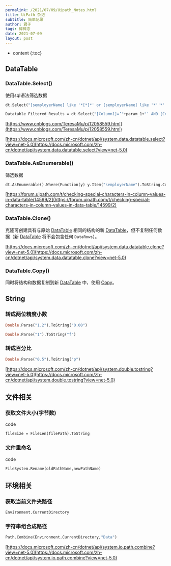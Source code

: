 ```yaml
---
permalink: /2021/07/09/Uipath_Notes.html
title: UiPath 杂记
subtitle: 简单记录
author: 君子
tags: 碎碎念
date: 2021-07-09
layout: post
---
```

* content
{:toc}
## DataTable

### DataTable.Select()

使用sql语法筛选数据

```vb
dt.Select("[semployerName] like '*[*]*' or [semployerName] like '*''*' ")
```

```vb
Datatable Filtered_Results = dt.Select("[Column1]=’"+param_1+"’ AND [Column2]=’"+param_2+"’").CopyToDataTable()
```

[https://www.cnblogs.com/TeresaMu/p/12058559.html](https://www.cnblogs.com/TeresaMu/p/12058559.html)

[https://docs.microsoft.com/zh-cn/dotnet/api/system.data.datatable.select?view=net-5.0](https://docs.microsoft.com/zh-cn/dotnet/api/system.data.datatable.select?view=net-5.0)

### DataTable.AsEnumerable()

筛选数据

```vb
dt.AsEnumerable().Where(Function(y) y.Item("semployerName").ToString.Contains("'") or y.Item("semployerName").ToString.Contains("*")).ToList()
```

[https://forum.uipath.com/t/checking-special-characters-in-column-values-in-data-table/14599/2](https://forum.uipath.com/t/checking-special-characters-in-column-values-in-data-table/14599/2)

### DataTable.Clone()

克隆可创建具有与原始 [DataTable](https://docs.microsoft.com/zh-cn/dotnet/api/system.data.datatable?view=net-5.0) 相同的结构的新 [DataTable](https://docs.microsoft.com/zh-cn/dotnet/api/system.data.datatable?view=net-5.0)，但不复制任何数据（新 [DataTable](https://docs.microsoft.com/zh-cn/dotnet/api/system.data.datatable?view=net-5.0) 将不会包含任何 `DataRows`）。 

[https://docs.microsoft.com/zh-cn/dotnet/api/system.data.datatable.clone?view=net-5.0](https://docs.microsoft.com/zh-cn/dotnet/api/system.data.datatable.clone?view=net-5.0)

### DataTable.Copy()

同时将结构和数据复制到新 [DataTable](https://docs.microsoft.com/zh-cn/dotnet/api/system.data.datatable?view=net-5.0) 中，使用 [Copy](https://docs.microsoft.com/zh-cn/dotnet/api/system.data.datatable.copy?view=net-5.0)。

## String

### 转成两位精度小数

```vb
Double.Parse("1.2").ToString("0.00")
```

```vb
Double.Parse("1").ToString("f")
```

### 转成百分比

```vb
Double.Parse("0.5").ToString("p")
```

[https://docs.microsoft.com/zh-cn/dotnet/api/system.double.tostring?view=net-5.0](https://docs.microsoft.com/zh-cn/dotnet/api/system.double.tostring?view=net-5.0)

## 文件相关

### 获取文件大小(字节数)

code

```vb
fileSize = FileLen(filePath).ToString
```

### 文件重命名

code

```vb
FileSystem.Rename(oldPathName,newPathName)
```

## 环境相关

### 获取当前文件夹路径

```vb
Environment.CurrentDirectory
```

### 字符串组合成路径

```vb
Path.Combine(Environment.CurrentDirectory,"Data")
```

[https://docs.microsoft.com/zh-cn/dotnet/api/system.io.path.combine?view=net-5.0](https://docs.microsoft.com/zh-cn/dotnet/api/system.io.path.combine?view=net-5.0)